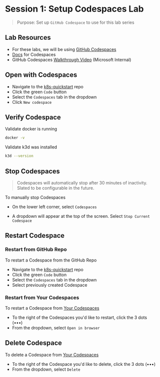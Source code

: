 # Session 1: Setup Codespaces Lab

> Purpose: Set up `GitHub Codespace` to use for this lab series

## Lab Resources

- For these labs, we will be using [GitHub Codespaces](https://github.com/features/codespaces)
- [Docs](https://docs.github.com/en/codespaces) for Codespaces
- GitHub Codespaces [Walkthrough Video](https://msit.microsoftstream.com/video/5117a1ff-0400-85a8-40e1-f1eb81434a69?channelId=a60fa4ff-0400-85a8-733a-f1eb81fa8f8d) (Microsoft Internal)

## Open with Codespaces

- Navigate to the [k8s-quickstart](https://github.com/cse-labs/k8s-quickstart) repo
- Click the green `Code` button
- Select the `Codespaces` tab in the dropdown
- Click `New codespace`

## Verify Codespace

Validate docker is running

```bash
docker -v
```

Validate k3d was installed

```bash
k3d --version
```

## Stop Codespaces

> Codespaces will automatically stop after 30 minutes of inactivity. Slated to be configurable in the future.

To manually stop Codespaces

- On the lower left corner, select `Codespaces`

- A dropdown will appear at the top of the screen. Select `Stop Current Codespace`

## Restart Codespace

### Restart from GitHub Repo

To restart a Codespace from the GitHub Repo

- Navigate to the [k8s-quickstart](https://github.com/cse-labs/k8s-quickstart) repo
- Click the green `Code` button
- Select the `Codespaces` tab in the dropdown
- Select previously created Codespace

### Restart from Your Codespaces

To restart a Codespace from [Your Codespaces](https://github.com/codespaces)

- To the right of the Codespaces you'd like to restart, click the 3 dots (•••)
- From the dropdown, select `Open in browser`

## Delete Codespace

To delete a Codespace from [Your Codespaces](https://github.com/codespaces)

- To the right of the Codespace you'd like to delete, click the 3 dots (•••)
- From the dropdown, select `Delete`
